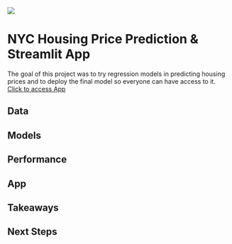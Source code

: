 ![](https://cdn.shopify.com/s/files/1/0902/2046/products/NYC-Rowhouses-final-2000px-w_1200x1200.jpg?v=1661202266)

# NYC Housing Price Prediction & Streamlit App 
The goal of this project was to try regression models in predicting housing prices and to deploy the final model so everyone can have access to it.  
[Click to access App](https://baharbiazar-nyhousing-app-3l9e70.streamlit.app/)
## Data

## Models
## Performance
## App
## Takeaways
## Next Steps
